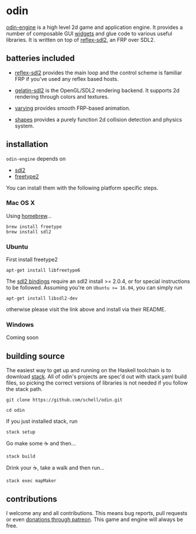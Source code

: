 odin
====
[odin-engine](https://github.com/schell/odin/tree/master/odin-engine) is a high
level 2d game and application engine. It provides a number of composable GUI
[widgets](https://github.com/schell/odin/tree/master/odin-engine/src/Odin/Engine/New/UI)
and glue code to various useful libraries. It is written on top of
[reflex-sdl2](https://github.com/schell/reflex-sdl2), an FRP over SDL2.

batteries included
------------------
* [reflex-sdl2](https://github.com/schell/reflex-sdl2) provides the main loop
  and the control scheme is familiar FRP if you've used any reflex based hosts.

* [gelatin-sdl2](https://github.com/schell/gelatin/tree/master/gelatin-sdl2)
  is the OpenGL/SDL2 rendering backend. It supports 2d rendering through colors
  and textures.

* [varying](https://github.com/schell/varying) provides smooth FRP-based
  animation.

* [shapes](https://github.com/ublubu/shapes) provides a purely function 2d
  collision detection and physics system.

installation
------------
`odin-engine` depends on

* [sdl2](http://libsdl.org)
* [freetype2](https://www.freetype.org/index.html)

You can install them with the following platform specific steps.

### Mac OS X

Using [homebrew](https://brew.sh/)...

    brew install freetype
    brew install sdl2

### Ubuntu
First install freetype2

    apt-get install libfreetype6

The [sdl2 bindings](https://github.com/haskell-game/sdl2) require an sdl2
install >= 2.0.4, or for special instructions to be followed. Assuming you're
on `Ubuntu >= 16.04`, you can simply run

    apt-get install libsdl2-dev

otherwise please visit the link above and install via their README.

### Windows
Coming soon


building source
---------------
The easiest way to get up and running on the Haskell toolchain is to download
[stack](https://docs.haskellstack.org/en/stable/README/). All of odin's projects
are spec'd out with stack.yaml build files, so picking the correct versions of
libraries is not needed if you follow the stack path.

    git clone https://github.com/schell/odin.git

    cd odin

If you just installed stack, run

    stack setup

Go make some ☕ and then...

    stack build

Drink your ☕, take a walk and then run...

    stack exec mapMaker

contributions
-------------
I welcome any and all contributions. This means bug reports, pull requests or
even [donations through patreon](https://www.patreon.com/schell). This game and
engine will always be free.
